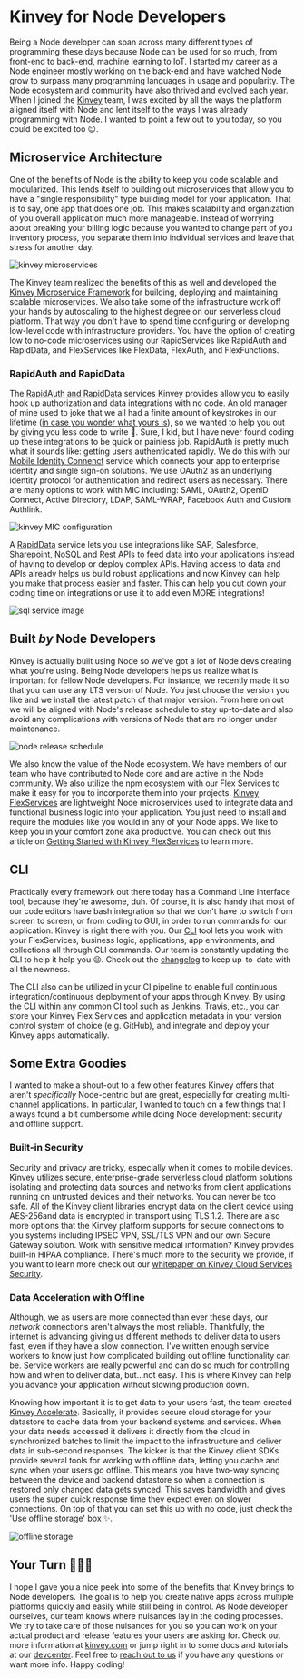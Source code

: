 # Kinvey for Node Developers

Being a Node developer can span across many different types of programming these days because Node can be used for so much, from front-end to back-end, machine learning to IoT. I started my career as a Node engineer mostly working on the back-end and have watched Node grow to surpass many programming languages in usage and popularity. The Node ecosystem and community have also thrived and evolved each year. When I joined the [Kinvey](https://www.progress.com/kinvey) team, I was excited by all the ways the platform aligned itself with Node and lent itself to the ways I was already programming with Node. I wanted to point a few out to you today, so you could be excited too 😉.

## Microservice Architecture
One of the benefits of Node is the ability to keep you code scalable and modularized. This lends itself to building out microservices that allow you to have a "single responsibility" type building model for your application. That is to say, one app that does one job. This makes scalability and organization of you overall application much more manageable. Instead of worrying about breaking your billing logic because you wanted to change part of you inventory process, you separate them into individual services and leave that stress for another day.

![kinvey microservices](https://d117h1jjiq768j.cloudfront.net/images/default-source/products/kinvey/__SA_Microservices-min.png)

The Kinvey team realized the benefits of this as well and developed the [Kinvey Microservice Framework](https://devcenter.kinvey.com/rest/guides/mobile-microservices-framework) for building, deploying and maintaining scalable microservices. We also take some of the infrastructure work off your hands by autoscaling to the highest degree on our serverless cloud platform. That way you don't have to spend time configuring or developing low-level code with infrastructure providers. You have the option of creating low to no-code microservices using our RapidServices like RapidAuth and RapidData, and FlexServices like FlexData, FlexAuth, and FlexFunctions.

### RapidAuth and RapidData
The [RapidAuth and RapidData](https://devcenter.kinvey.com/rest/guides/mobile-microservices-framework) services Kinvey provides allow you to easily hook up authorization and data integrations with no code. An old manager of mine used to joke that we all had a finite amount of keystrokes in our lifetime ([in case you wonder what yours is](https://keysleft.com/)), so we wanted to help you out by giving you less code to write 🤗. Sure, I kid, but I have never found coding up these integrations to be quick or painless job. RapidAuth is pretty much what it sounds like: getting users authenticated rapidly. We do this with our [Mobile Identity Connenct](https://devcenter.kinvey.com/rest/guides/mobile-identity-connect) service which connects your app to enterprise identity and single sign-on solutions. We use OAuth2 as an underlying identity protocol for authentication and redirect users as necessary. There are many options to work with MIC including: SAML, OAuth2, OpenID Connect, Active Directory, LDAP, SAML-WRAP, Facebook Auth and Custom Authlink.


![kinvey MIC configuration](https://d117h1jjiq768j.cloudfront.net/images/default-source/blogs/2018/kinvey-migration/new-auth-service-1000x454.png?sfvrsn=d0cb8839_1)

A [RapidData](https://devcenter.kinvey.com/rest/guides/rapid-data) service lets you use integrations like SAP, Salesforce, Sharepoint, NoSQL and Rest APIs to feed data into your applications instead of having to develop or deploy complex APIs. Having access to data and APIs already helps us build robust applications and now Kinvey can help you make that process easier and faster. This can help you cut down your coding time on integrations or use it to add even MORE integrations!

![sql service image](https://devcenter.kinvey.com/rest/guides/rapid-data/sqlso.png)

## Built _by_ Node Developers
Kinvey is actually built using Node so we've got a lot of Node devs creating what you're using. Being Node developers helps us realize what is important for fellow Node developers. For instance, we recently made it so that you can use any LTS version of Node. You just choose the version you like and we install the latest patch of that major version. From here on out we will be aligned with Node's release schedule to stay up-to-date and also avoid any complications with versions of Node that are no longer under maintenance.

![node release schedule](https://raw.githubusercontent.com/nodejs/Release/master/schedule.png)

We also know the value of the Node ecosystem. We have members of our team who have contributed to Node core and are active in the Node community. We also utilize the npm ecosystem with our Flex Services to make it easy for you to incorporate them into your projects. [Kinvey FlexServices](https://devcenter.kinvey.com/nodejs/guides/flex-services) are lightweight Node microservices used to integrate data and functional business logic into your application. You just need to install and require the modules like you would in any of your Node apps. We like to keep you in your comfort zone aka productive. You can check out this article on [Getting Started with Kinvey FlexServices](https://www.progress.com/blogs/getting-started-with-kinvey-flexservices) to learn more.

## CLI
Practically every framework out there today has a Command Line Interface tool, because they're awesome, duh. Of course, it is also handy that most of our code editors have bash integration so that we don't have to switch from screen to screen, or from coding to GUI, in order to run commands for our application. Kinvey is right there with you. Our [CLI](https://github.com/Kinvey/kinvey-cli) tool lets you work with your FlexServices, business logic, applications, app environments, and collections all through CLI commands. Our team is constantly updating the CLI to help it help you 😉. Check out the [changelog](https://github.com/kinvey/kinvey-cli/blob/HEAD/CHANGELOG.md) to keep up-to-date with all the newness.

The CLI also can be utilized in your CI pipeline to enable full continuous integration/continuous deployment of your apps through Kinvey.  By using the CLI within any common CI tool such as Jenkins, Travis, etc., you can store your Kinvey Flex Services and application metadata in your version control system of choice (e.g. GitHub), and integrate and deploy your Kinvey apps automatically.

## Some Extra Goodies
I wanted to make a shout-out to a few other features Kinvey offers that aren't _specifically_ Node-centric but are great, especially for creating multi-channel applications. In particular, I wanted to touch on a few things that I always found a bit cumbersome while doing Node development: security and offline support.

### Built-in Security
Security and privacy are tricky, especially when it comes to mobile devices. Kinvey utilizes secure, enterprise-grade serverless cloud platform solutions isolating and protecting data sources and networks from client applications running on untrusted devices and their networks. You can never be too safe. All of the Kinvey client libraries encrypt data on the client device using AES-256and data is encrypted in transport using TLS 1.2. There are also more options that the Kinvey platform supports for secure connections to you systems including IPSEC VPN, SSL/TLS VPN and our own Secure Gateway solution. Work with sensitive medical information? Kinvey provides  built-in HIPAA compliance. There's much more to the security we provide, if you want to learn more check out our [whitepaper on Kinvey Cloud Services Security](https://www.progress.com/papers/kinvey-cloud-services-security-overview).

### Data Acceleration with Offline 
Although, we as users are more connected than ever these days, our _network_ connections aren't always the most reliable. Thankfully, the internet is advancing giving us different methods to deliver data to users fast, even if they have a slow connection. I've written enough service workers to know just how complicated building out offline functionality can be. Service workers are really powerful and can do so much for controlling how and when to deliver data, but...not easy. This is where Kinvey can help you advance your application without slowing production down.

Knowing how important it is to get data to your users fast, the team created [Kinvey Accelerate](https://www.progress.com/kinvey/accelerate). Basically, it provides secure cloud storage for your datastore to cache data from your backend systems and services. When your data needs accessed it delivers it directly from the cloud in synchronized batches to limit the impact to the infrastructure and deliver data in sub-second responses. The kicker is that the Kinvey client SDKs provide several tools for working with offline data, letting you cache and sync when your users go offline. This means you have two-way syncing between the device and backend datastore so when a connection is restored only changed data gets synced. This saves bandwidth and gives users the super quick response time they expect even on slower connections. On top of that you can set this up with no code, just check the 'Use offline storage' box ✨.

![offline storage](https://d117h1jjiq768j.cloudfront.net/images/default-source/products/kinvey/kinveyacceleratepage_protectenterprisesystemsfromload-min.png?rev=1)

## Your Turn 👩🏽‍💻
I hope I gave you a nice peek into some of the benefits that Kinvey brings to Node developers. The goal is to help you create native apps across multiple platforms quickly and easily while still being in control. As Node developer ourselves, our team knows where nuisances lay in the coding processes. We try to take care of those nuisances for you so you can work on your actual product and release features your users are asking for. Check out more information at [kinvey.com](https://www.progress.com/kinvey) or jump right in to some docs and tutorials at our [devcenter](https://devcenter.kinvey.com/nodejs/tutorials). Feel free to [reach out to us](https://www.progress.com/kinvey/contact) if you have any questions or want more info. Happy coding!
